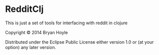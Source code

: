 # RedditClj 

This is just a set of tools for interfacing with reddit in clojure

Copyright © 2014 Bryan Hoyle

Distributed under the Eclipse Public License either version 1.0 or (at
your option) any later version.
